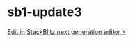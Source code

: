 # sb1-update3

[Edit in StackBlitz next generation editor ⚡️](https://stackblitz.com/~/github.com/drmas001/sb1-update3)
